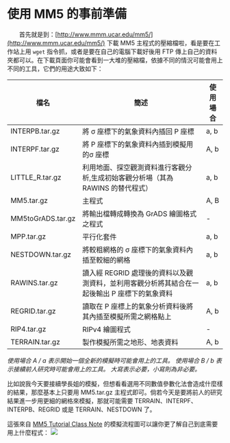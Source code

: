 # 使用 MM5 的事前準備

　　首先就是到：[http://www.mmm.ucar.edu/mm5/](http://www.mmm.ucar.edu/mm5/) 下載 MM5 主程式的壓縮檔啦，看是要在工作站上用 ```wget``` 指令抓，或者是要在自己的電腦下載好後用 FTP 傳上自己的資料夾都可以。在下載頁面你可能會看到一大堆的壓縮檔，依據不同的情況可能會用上不同的工具，它們的用途大致如下：

| 檔名              | 簡述                                                        | 使用場合 |
| --                | --                                                          | -- |
| INTERPB.tar.gz    | 將 σ 座標下的氣象資料內插回 P 座標                          | a, b |
| INTERPF.tar.gz    | 將 P 座標下的氣象資料內插到模擬用的σ 座標                   | A, b |
| LITTLE_R.tar.gz   | 利用地面、探空觀測資料進行客觀分析,生成初始客觀分析場（其為 RAWINS 的替代程式）        | a, b |
| MM5.tar.gz        | 主程式                                                      | A, B |
| MM5toGrADS.tar.gz | 將輸出檔轉成轉換為 GrADS 繪圖格式之程式                     | - |
| MPP.tar.gz        | 平行化套件                                                  | a, b |
| NESTDOWN.tar.gz   | 將較粗網格的 σ 座標下的氣象資料內插至較細的網格             | a, b |
| RAWINS.tar.gz     | 讀入經 REGRID 處理後的資料以及觀測資料，並利用客觀分析將其結合在一起後輸出 P 座標下的氣象資料 | a, b |
| REGRID.tar.gz     | 讀取在 P 座標上的氣象分析資料後將其內插至模擬所需之網格點上 | A, b |
| RIP4.tar.gz       | RIPv4 繪圖程式  | - |
| TERRAIN.tar.gz    | 製作模擬所需之地形、地表資料                                | A, b |
*使用場合 A / a 表示開始一個全新的模擬時可能會用上的工具。
使用場合 B / b 表示接續前人研究時可能會用上的工具。
大寫表示必要，小寫則為非必要。*

比如說我今天要接續學長姐的模擬，但想看看選用不同數值參數化法會造成什麼樣的結果，那麼基本上只要用 MM5.tar.gz 主程式即可。倘若今天是要將前人的研究結果進一步用更細的網格來模擬，那就可能需要 TERRAIN、INTERPF、INTERPB、REGRID 或是 TERRAIN、NESTDOWN 了。

這張來自 [MM5 Tutorial Class Note](http://www2.mmm.ucar.edu/mm5/documents/MM5_tut_Web_notes/tutorialTOC.htm) 的模擬流程圖可以讓你更了解自己到底需要用上什麼程式：
![](flow.gif)
